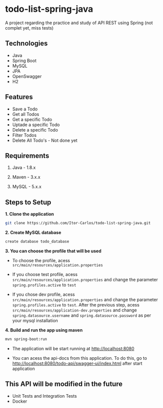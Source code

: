 # todo-list-spring-java
A project regarding the practice and study of API REST using Spring (not complet yet, miss tests)

## Technologies
 
- Java
- Spring Boot
- MySQL
- JPA
- OpenSwagger
- H2

## Features

- Save a Todo
- Get all Todos
- Get a specific Todo
- Uptade a specific Todo
- Delete a specific Todo
- Filter Todos
- Delete All Todo's - Not done yet

## Requirements

1. Java - 1.8.x

2. Maven - 3.x.x

3. MySQL - 5.x.x

## Steps to Setup

**1. Clone the application**

```bash
git clone https://github.com/Itor-Carlos/todo-list-spring-java.git
```

**2. Create MySQL database**
```bash
create database todo_database
```

**3. You can choose the profile that will be used**
 
 + To choose the profile, acess `src/main/resources/application.properties`
 
 + If you choose test profile, acess `src/main/resources/application.properties` and change the parameter `spring.profiles.active` to `test`

 + If you chose dev profile, acess `src/main/resources/application.properties` and  change the parameter `spring.profiles.active` to `test`. After the previous step, acess `src/main/resources/application-dev.properties` and change `spring.datasource.username` and `spring.datasource.password` as per your mysql installation


**4. Build and run the app using maven**

```bash
mvn spring-boot:run
```

 + The application will be start running at <http://localhost:8080>

 + You can acess the api-docs from this application. To do this, go to <http://localhost:8080/todo-api/swagger-ui/index.html> after start application

## This API will be modified in the future
  + Unit Tests and Integration Tests
  + Docker
